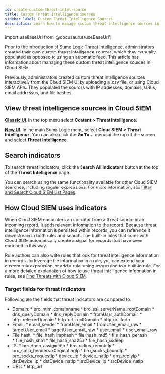 ```yaml
---
id: create-custom-threat-intel-source
title: Custom Threat Intelligence Sources
sidebar_label: Custom Threat Intelligence Sources
description: Learn how to manage custom threat intelligence sources in Cloud SIEM.
---
```


import useBaseUrl from '@docusaurus/useBaseUrl';

Prior to the introduction of [Sumo Logic Threat Intelligence](/docs/security/threat-intelligence), administrators created their own custom threat intelligence sources, which they manually populated as opposed to using an automatic feed. This article has information about managing these custom threat intelligence sources in Cloud SIEM. 

Previously, administrators created custom threat intelligence sources interactively from the Cloud SIEM UI by uploading a .csv file, or using Cloud SIEM APIs. They populated the sources with IP addresses, domains, URLs, email addresses, and file hashes.

## View threat intelligence sources in Cloud SIEM

[**Classic UI**](/docs/get-started/sumo-logic-ui-classic). In the top menu select **Content > Threat Intelligence**.

[**New UI**](/docs/get-started/sumo-logic-ui). In the main Sumo Logic menu, select **Cloud SIEM > Threat Intelligence**. You can also click the **Go To...** menu at the top of the screen and select **Threat Intelligence**.  

## Search indicators

To search threat indicators, click the **Search All Indicators** button at the top of the **Threat Intelligence** page. 

You can search using the same functionality available for other Cloud SIEM searches, including regular expressions. For more information, see [Filter and Search Cloud SIEM List Pages](/docs/cse/administration/filter-search).

## How Cloud SIEM uses indicators

When Cloud SIEM encounters an indicator from a threat source in an incoming record, it adds relevant information to the record. Because threat intelligence information is persisted within records, you can reference it downstream in both rules and search. The built-in rules that come with Cloud SIEM automatically create a signal for records that have been enriched in this way.

Rule authors can also write rules that look for threat intelligence information in records. To leverage the information in a rule, you can extend your custom rule expression, or add a rule tuning expression to a built-in rule. For a more detailed explanation of how to use threat intelligence information in rules, see [Find Threats with Cloud SIEM](/docs/security/threat-intelligence/threat-indicators-in-cloud-siem/).

### Target fields for threat indicators

Following are the fields that threat indicators are compared to. 

* Domain:
      * bro_ntlm_domainname
      * bro_ssl_serverName_rootDomain
      * dns_queryDomain
      * dns_replyDomain
      * fromUser_authDomain
      * http_referrerDomain
      * http_url_rootDomain
      * http_url_fqdn
* Email:
      * email_sender
      * fromUser_email
      * fromUser_email_raw
      * targetUser_email
      * targetUser_email_raw
      * user_email
      * user_email_raw
* File hash:
      * file_hash_imphash
      * file_hash_md5
      * file_hash_pehash  
      * file_hash_sha1
      * file_hash_sha256
      * file_hash_ssdeep
* IP:
      * bro_dhcp_assignedIp
      * bro_radius_remoteIp
      * bro_smtp_headers.xOriginatingIp
      * bro_socks_boundIp
      * bro_socks_requestIp
      * device_ip
      * device_natIp
      * dns_replyIp
      * dstDevice_ip
      * dstDevice_natIp
      * srcDevice_ip
      * srcDevice_natIp
* URL:
      * http_url
